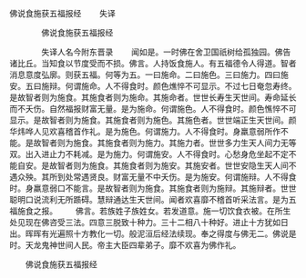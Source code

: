   佛说食施获五福报经
　　失译




　　　　佛说食施获五福报经

　　　　失译人名今附东晋录
　　闻如是。一时佛在舍卫国祇树给孤独园。佛告诸比丘。当知食以节度受而不损。佛言。人持饭食施人。有五福德令人得道。智者消息意度弘廓。则获五福。何等为五。一曰施命。二曰施色。三曰施力。四曰施安。五曰施辩。何谓施命。人不得食时。颜色燋悴不可显示。不过七日奄忽寿终。是故智者则为施食。其施食者则为施命。其施命者。世世长寿生天世间。寿命延长而不夭伤。自然福报财富无量。是为施命。何谓施色。人不得食时。颜色憔悴不可显示。是故智者则为施食。其施食者则为施色。其施色者。世世端正生天世间。颜华炜哗人见欢喜稽首作礼。是为施色。何谓施力。人不得食时。身羸意弱所作不能。是故智者则为施食。其施食者则为施力。其施力者。世世多力生天人间力无等双。出入进止力不耗减。是为施力。何谓施安。人不得食时。心愁身危坐起不定不能自安。是故智者则为施食。其施食者则为施安。其施安者。世世安隐生天人间不遇众殃。其所到处常遇贤良。财富无量不中夭伤。是为施安。何谓施辩。人不得食时。身羸意弱口不能言。是故智者则为施食。其施食者则为施辩。其施辩者。世世聪明口说流利无所踬碍。慧辩通达生天世间。闻者欢喜靡不稽首听采法言。是为五福施食之报。
　　佛言。若族姓子族姓女。若发道意。施一切饮食衣被。在所生处见现在佛咨受三法。四意三脱致十种力。三十二相八十种好。进止十方犹如日出。晖晖有光遍照十方教化一切。般泥洹后经法续现。奉之得度与佛无二。佛说是时。天龙鬼神世间人民。帝主大臣四辈弟子。靡不欢喜为佛作礼。

　　佛说食施获五福报经


